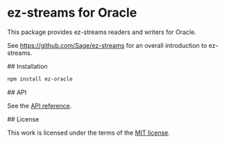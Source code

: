 # ez-streams for Oracle

This package provides ez-streams readers and writers for Oracle.

See https://github.com/Sage/ez-streams for an overall introduction to ez-streams.

<a name="installation"/>
## Installation

``` sh
npm install ez-oracle
```

<a name="api"/>
## API

See the [API reference](API.md).

<a name="license"/>
## License

This work is licensed under the terms of the [MIT license](http://en.wikipedia.org/wiki/MIT_License).
